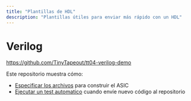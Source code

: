 ```yaml
---
title: "Plantillas de HDL"
description: "Plantillas útiles para enviar más rápido con un HDL"
---
```


# Verilog

https://github.com/TinyTapeout/tt04-verilog-demo

Este repositorio muestra cómo:

* [Especificar los archivos](https://github.com/TinyTapeout/tt04-verilog-demo/blob/main/info.yaml#L9) para construir el ASIC
* [Ejecutar un test automatico](/hdl/testing) cuando envíe nuevo código al repositorio
